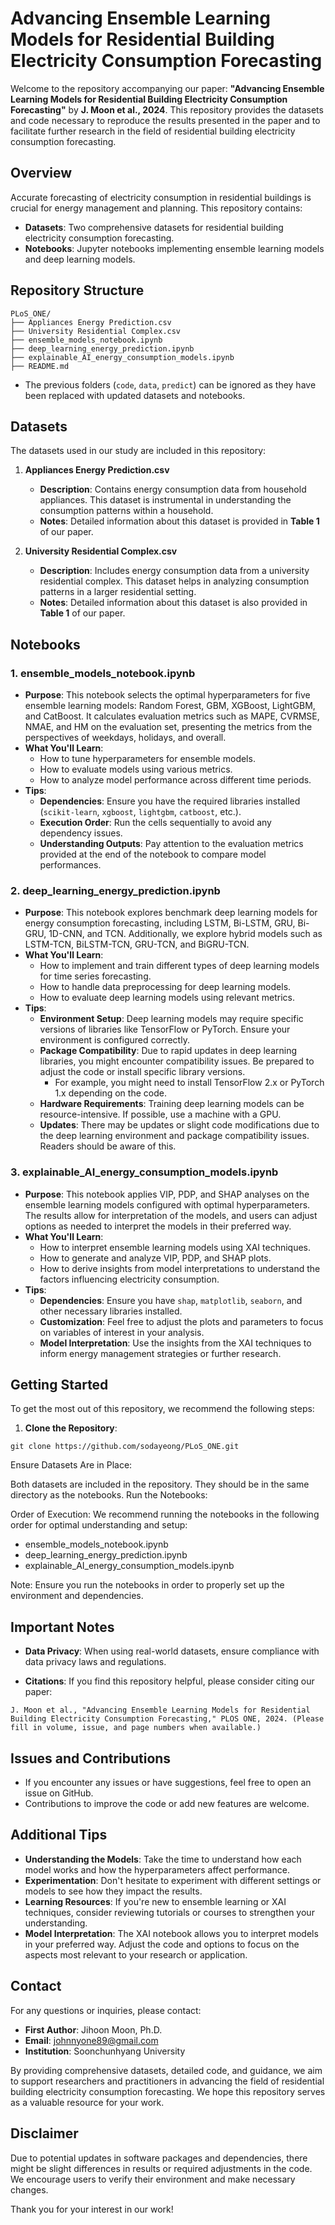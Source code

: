 # Advancing Ensemble Learning Models for Residential Building Electricity Consumption Forecasting

Welcome to the repository accompanying our paper: **"Advancing Ensemble Learning Models for Residential Building Electricity Consumption Forecasting"** by **J. Moon et al., 2024**. This repository provides the datasets and code necessary to reproduce the results presented in the paper and to facilitate further research in the field of residential building electricity consumption forecasting.

## Overview

Accurate forecasting of electricity consumption in residential buildings is crucial for energy management and planning. This repository contains:

- **Datasets**: Two comprehensive datasets for residential building electricity consumption forecasting.
- **Notebooks**: Jupyter notebooks implementing ensemble learning models and deep learning models.

## Repository Structure

```plaintext
PLoS_ONE/
├── Appliances Energy Prediction.csv
├── University Residential Complex.csv
├── ensemble_models_notebook.ipynb
├── deep_learning_energy_prediction.ipynb
├── explainable_AI_energy_consumption_models.ipynb
├── README.md
```

- The previous folders (`code`, `data`, `predict`) can be ignored as they have been replaced with updated datasets and notebooks.

## Datasets

The datasets used in our study are included in this repository:

1. **Appliances Energy Prediction.csv**
   - **Description**: Contains energy consumption data from household appliances. This dataset is instrumental in understanding the consumption patterns within a household.
   - **Notes**: Detailed information about this dataset is provided in **Table 1** of our paper.

2. **University Residential Complex.csv**
   - **Description**: Includes energy consumption data from a university residential complex. This dataset helps in analyzing consumption patterns in a larger residential setting.
   - **Notes**: Detailed information about this dataset is also provided in **Table 1** of our paper.

## Notebooks

### 1. ensemble_models_notebook.ipynb

- **Purpose**: This notebook selects the optimal hyperparameters for five ensemble learning models: Random Forest, GBM, XGBoost, LightGBM, and CatBoost. It calculates evaluation metrics such as MAPE, CVRMSE, NMAE, and HM on the evaluation set, presenting the metrics from the perspectives of weekdays, holidays, and overall.
- **What You'll Learn**:
  - How to tune hyperparameters for ensemble models.
  - How to evaluate models using various metrics.
  - How to analyze model performance across different time periods.
- **Tips**:
  - **Dependencies**: Ensure you have the required libraries installed (`scikit-learn`, `xgboost`, `lightgbm`, `catboost`, etc.).
  - **Execution Order**: Run the cells sequentially to avoid any dependency issues.
  - **Understanding Outputs**: Pay attention to the evaluation metrics provided at the end of the notebook to compare model performances.

### 2. deep_learning_energy_prediction.ipynb

- **Purpose**: This notebook explores benchmark deep learning models for energy consumption forecasting, including LSTM, Bi-LSTM, GRU, Bi-GRU, 1D-CNN, and TCN. Additionally, we explore hybrid models such as LSTM-TCN, BiLSTM-TCN, GRU-TCN, and BiGRU-TCN.
- **What You'll Learn**:
  - How to implement and train different types of deep learning models for time series forecasting.
  - How to handle data preprocessing for deep learning models.
  - How to evaluate deep learning models using relevant metrics.
- **Tips**:
  - **Environment Setup**: Deep learning models may require specific versions of libraries like TensorFlow or PyTorch. Ensure your environment is configured correctly.
  - **Package Compatibility**: Due to rapid updates in deep learning libraries, you might encounter compatibility issues. Be prepared to adjust the code or install specific library versions.
    - For example, you might need to install TensorFlow 2.x or PyTorch 1.x depending on the code.
  - **Hardware Requirements**: Training deep learning models can be resource-intensive. If possible, use a machine with a GPU.
  - **Updates**: There may be updates or slight code modifications due to the deep learning environment and package compatibility issues. Readers should be aware of this.

### 3. explainable_AI_energy_consumption_models.ipynb

- **Purpose**: This notebook applies VIP, PDP, and SHAP analyses on the ensemble learning models configured with optimal hyperparameters. The results allow for interpretation of the models, and users can adjust options as needed to interpret the models in their preferred way.
- **What You'll Learn**:
  - How to interpret ensemble learning models using XAI techniques.
  - How to generate and analyze VIP, PDP, and SHAP plots.
  - How to derive insights from model interpretations to understand the factors influencing electricity consumption.
- **Tips**:
  - **Dependencies**: Ensure you have `shap`, `matplotlib`, `seaborn`, and other necessary libraries installed.
  - **Customization**: Feel free to adjust the plots and parameters to focus on variables of interest in your analysis.
  - **Model Interpretation**: Use the insights from the XAI techniques to inform energy management strategies or further research.

## Getting Started

To get the most out of this repository, we recommend the following steps:

1. **Clone the Repository**:

```plaintext
git clone https://github.com/sodayeong/PLoS_ONE.git
```


Ensure Datasets Are in Place:

Both datasets are included in the repository. They should be in the same directory as the notebooks.
Run the Notebooks:

Order of Execution: We recommend running the notebooks in the following order for optimal understanding and setup:
- ensemble_models_notebook.ipynb
- deep_learning_energy_prediction.ipynb
- explainable_AI_energy_consumption_models.ipynb

Note: Ensure you run the notebooks in order to properly set up the environment and dependencies.

## Important Notes

- **Data Privacy**: When using real-world datasets, ensure compliance with data privacy laws and regulations.

- **Citations**: If you find this repository helpful, please consider citing our paper:

```plaintext
J. Moon et al., "Advancing Ensemble Learning Models for Residential Building Electricity Consumption Forecasting," PLOS ONE, 2024. (Please fill in volume, issue, and page numbers when available.)
```


## Issues and Contributions

- If you encounter any issues or have suggestions, feel free to open an issue on GitHub.
- Contributions to improve the code or add new features are welcome.

## Additional Tips

- **Understanding the Models**: Take the time to understand how each model works and how the hyperparameters affect performance.
- **Experimentation**: Don't hesitate to experiment with different settings or models to see how they impact the results.
- **Learning Resources**: If you're new to ensemble learning or XAI techniques, consider reviewing tutorials or courses to strengthen your understanding.
- **Model Interpretation**: The XAI notebook allows you to interpret models in your preferred way. Adjust the code and options to focus on the aspects most relevant to your research or application.

## Contact

For any questions or inquiries, please contact:

- **First Author**: Jihoon Moon, Ph.D.
- **Email**: johnnyone89@gmail.com
- **Institution**: Soonchunhyang University

By providing comprehensive datasets, detailed code, and guidance, we aim to support researchers and practitioners in advancing the field of residential building electricity consumption forecasting. We hope this repository serves as a valuable resource for your work.

## Disclaimer

Due to potential updates in software packages and dependencies, there might be slight differences in results or required adjustments in the code. We encourage users to verify their environment and make necessary changes.

Thank you for your interest in our work!
